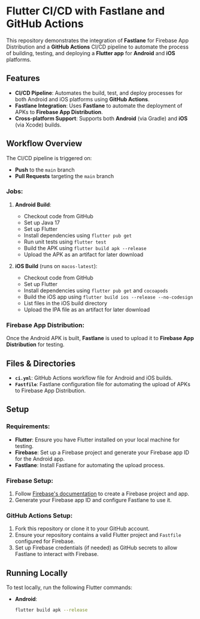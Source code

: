 # Flutter CI/CD with Fastlane and GitHub Actions

This repository demonstrates the integration of **Fastlane** for Firebase App Distribution and a **GitHub Actions** CI/CD pipeline to automate the process of building, testing, and deploying a **Flutter app** for **Android** and **iOS** platforms.

## Features
- **CI/CD Pipeline**: Automates the build, test, and deploy processes for both Android and iOS platforms using **GitHub Actions**.
- **Fastlane Integration**: Uses **Fastlane** to automate the deployment of APKs to **Firebase App Distribution**.
- **Cross-platform Support**: Supports both **Android** (via Gradle) and **iOS** (via Xcode) builds.

## Workflow Overview
The CI/CD pipeline is triggered on:
- **Push** to the `main` branch
- **Pull Requests** targeting the `main` branch

### Jobs:
1. **Android Build**:
   - Checkout code from GitHub
   - Set up Java 17
   - Set up Flutter
   - Install dependencies using `flutter pub get`
   - Run unit tests using `flutter test`
   - Build the APK using `flutter build apk --release`
   - Upload the APK as an artifact for later download

2. **iOS Build** (runs on `macos-latest`):
   - Checkout code from GitHub
   - Set up Flutter
   - Install dependencies using `flutter pub get` and `cocoapods`
   - Build the iOS app using `flutter build ios --release --no-codesign`
   - List files in the iOS build directory
   - Upload the IPA file as an artifact for later download

### Firebase App Distribution:
Once the Android APK is built, **Fastlane** is used to upload it to **Firebase App Distribution** for testing.

## Files & Directories
- **`ci.yml`**: GitHub Actions workflow file for Android and iOS builds.
- **`Fastfile`**: Fastlane configuration file for automating the upload of APKs to Firebase App Distribution.

## Setup

### Requirements:
- **Flutter**: Ensure you have Flutter installed on your local machine for testing.
- **Firebase**: Set up a Firebase project and generate your Firebase app ID for the Android app.
- **Fastlane**: Install Fastlane for automating the upload process.

### Firebase Setup:
1. Follow [Firebase's documentation](https://firebase.google.com/docs/app-distribution) to create a Firebase project and app.
2. Generate your Firebase app ID and configure Fastlane to use it.

### GitHub Actions Setup:
1. Fork this repository or clone it to your GitHub account.
2. Ensure your repository contains a valid Flutter project and `Fastfile` configured for Firebase.
3. Set up Firebase credentials (if needed) as GitHub secrets to allow Fastlane to interact with Firebase.

## Running Locally
To test locally, run the following Flutter commands:
- **Android**:
  ```bash
  flutter build apk --release
